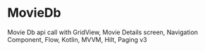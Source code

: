 # MovieDb
Movie Db api call with GridView, Movie Details screen, Navigation Component, Flow, Kotlin, MVVM, Hilt, Paging v3
